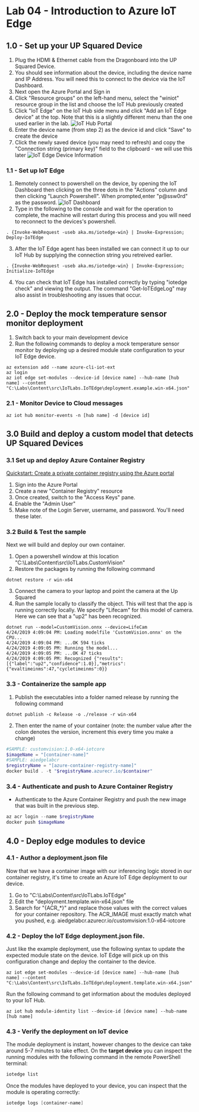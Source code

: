# Lab 04 - Introduction to Azure IoT Edge

## 1.0 - Set up your UP Squared Device

1. Plug the HDMI & Ethernet cable from the Dragonboard into the UP Squared Device. 
1. You should see information about the device, including the device name and IP Address. You will need this to connect to the device via the IoT Dashboard.
1. Next open the Azure Portal and Sign in
1. Click "Resource groups" on the left-hand menu, select the "winiot" resource group in the list and choose the IoT Hub previously created
1. Click "IoT Edge" on the IoT Hub side menu and click "Add an IoT Edge device" at the top. Note that this is a slightly different menu than the one used earlier in the lab.
![IoT Hub Portal](./media/4_SelectIoTEdge.png)
1. Enter the device name (from step 2) as the device id and click "Save" to create the device
1. Click the newly saved device (you may need to refresh) and copy the "Connection string (primary key)" field to the clipboard - we will use this later
![IoT Edge Device Information](./media/4_CopyConnectionStringIoTEdge.png)


### 1.1 - Set up IoT Edge

1. Remotely connect to powershell on the device, by opening the IoT Dashboard then clicking on the three dots in the "Actions" column and then clicking "Launch Powershell". When prompted,enter "p@ssw0rd" as the password.
![IoT Dashboard](./media/4_SelectPowershellDevice.png)
2. Type in the following to the console and wait for the operation to complete, the machine will restart during this process and you will need to reconnect to the devices's powershell.

```
. {Invoke-WebRequest -useb aka.ms/iotedge-win} | Invoke-Expression; Deploy-IoTEdge
```

3. After the IoT Edge agent has been installed we can connect it up to our IoT Hub by supplying the connection string you retreived earlier.

```
. {Invoke-WebRequest -useb aka.ms/iotedge-win} | Invoke-Expression; Initialize-IoTEdge
```

4. You can check that IoT Edge has installed correctly by typing "iotedge check" and viewing the output. The command "Get-IoTEdgeLog" may also assist in troubleshooting any issues that occur.


## 2.0 - Deploy the mock temperature sensor monitor deployment

1. Switch back to your main development device 
2. Run the following commands to deploy a mock temperature sensor monitor by deploying up a desired module state configuration to your IoT Edge device.

```
az extension add --name azure-cli-iot-ext
az login
az iot edge set-modules --device-id [device name] --hub-name [hub name] --content "C:\Labs\Content\src\IoTLabs.IoTEdge\deployment.example.win-x64.json"
```

### 2.1 - Monitor Device to Cloud messages

```
az iot hub monitor-events -n [hub name] -d [device id]
```
 
## 3.0 Build and deploy a custom model that detects UP Squared Devices

### 3.1 Set up and deploy Azure Container Registry

[Quickstart: Create a private container registry using the Azure portal](https://docs.microsoft.com/en-us/azure/container-registry/container-registry-get-started-portal)

1. Sign into the Azure Portal
1. Create a new "Container Registry" resource
1. Once created, switch to the "Access Keys" pane.
1. Enable the "Admin User"
1. Make note of the Login Server, username, and password. You'll need these later.


### 3.2 Build & Test the sample
Next we will build and deploy our own container.

1. Open a powershell window at this location "C:\Labs\Content\src\IoTLabs.CustomVision"
2. Restore the packages by running the following command

```
dotnet restore -r win-x64
```

3. Connect the camera to your laptop and point the camera at the Up Squared
4. Run the sample locally to classify the object. This will test that the app is running correctly locally. We specify "Lifecam" for this model of camera. Here we can see that a "up2" has been recognized.

```
dotnet run --model=CustomVision.onnx --device=LifeCam
4/24/2019 4:09:04 PM: Loading modelfile 'CustomVision.onnx' on the CPU...
4/24/2019 4:09:04 PM: ...OK 594 ticks
4/24/2019 4:09:05 PM: Running the model...
4/24/2019 4:09:05 PM: ...OK 47 ticks
4/24/2019 4:09:05 PM: Recognized {"results":[{"label":"up2","confidence":1.0}],"metrics":{"evaltimeinms":47,"cycletimeinms":0}}
```

### 3.3 - Containerize the sample app 

1.  Publish the executables into a folder named release by running the following command
```
dotnet publish -c Release -o ./release -r win-x64
```
2. Then enter the name of your container (note: the number value after the colon denotes the version, increment this every time you make a change)
```powershell
#SAMPLE: customvision:1.0-x64-iotcore
$imageName = "[container-name]"
#SAMPLE: aiedgelabcr
$registryName = "[azure-container-registry-name]"
docker build . -t "$registryName.azurecr.io/$container"
```


### 3.4 - Authenticate and push to Azure Container Registry

- Authenticate to the Azure Container Registry and push the new image that was built in the previous step.

```powershell
az acr login --name $registryName
docker push $imageName
```

## 4.0 - Deploy edge modules to device 

### 4.1 - Author a deployment.json file

Now that we have a container image with our inferencing logic stored in our container registry, it's time to create an Azure IoT Edge deployment to our device.

1. Go to "C:\Labs\Content\src\IoTLabs.IoTEdge"
1. Edit the "deployment.template.win-x64.json" file
1. Search for "{ACR_*}" and replace those values with the correct values for your container repository. The ACR_IMAGE must exactly match what you pushed, e.g. aiedgelabcr.azurecr.io/customvision:1.0-x64-iotcore


### 4.2 - Deploy the IoT Edge deployment.json file. 

Just like the example deployment, use the following syntax to update the expected module state on the device. IoT Edge will pick up on this configuration change and deploy the container to the device.

```
az iot edge set-modules --device-id [device name] --hub-name [hub name] --content "C:\Labs\Content\src\IoTLabs.IoTEdge\deployment.template.win-x64.json"
```

Run the following command to get information about the modules deployed to your IoT Hub.
```
az iot hub module-identity list --device-id [device name] --hub-name [hub name]
```

### 4.3 - Verify the deployment on IoT device

The module deployment is instant, however changes to the device can take around 5-7 minutes to take effect. On the **target device** you can inspect the running modules with the following command in the remote PowerShell terminal:

```powershell
iotedge list
```

Once the modules have deployed to your device, you can inspect that the module is operating correctly:

```powershell
iotedge logs [container-name]
```
